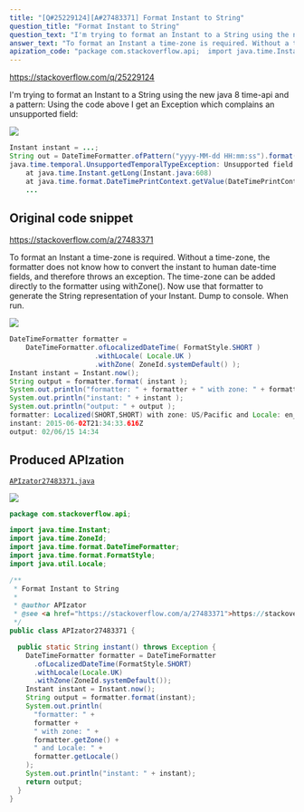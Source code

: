 ```yaml
---
title: "[Q#25229124][A#27483371] Format Instant to String"
question_title: "Format Instant to String"
question_text: "I'm trying to format an Instant to a String using the new java 8 time-api and a pattern: Using the code above I get an Exception which complains an unsupported field:"
answer_text: "To format an Instant a time-zone is required. Without a time-zone, the formatter does not know how to convert the instant to human date-time fields, and therefore throws an exception. The time-zone can be added directly to the formatter using withZone(). Now use that formatter to generate the String representation of your Instant. Dump to console. When run."
apization_code: "package com.stackoverflow.api;  import java.time.Instant; import java.time.ZoneId; import java.time.format.DateTimeFormatter; import java.time.format.FormatStyle; import java.util.Locale;  /**  * Format Instant to String  *  * @author APIzator  * @see <a href=\"https://stackoverflow.com/a/27483371\">https://stackoverflow.com/a/27483371</a>  */ public class APIzator27483371 {    public static String instant() throws Exception {     DateTimeFormatter formatter = DateTimeFormatter       .ofLocalizedDateTime(FormatStyle.SHORT)       .withLocale(Locale.UK)       .withZone(ZoneId.systemDefault());     Instant instant = Instant.now();     String output = formatter.format(instant);     System.out.println(       \"formatter: \" +       formatter +       \" with zone: \" +       formatter.getZone() +       \" and Locale: \" +       formatter.getLocale()     );     System.out.println(\"instant: \" + instant);     return output;   } }"
---
```


https://stackoverflow.com/q/25229124

I&#x27;m trying to format an Instant to a String using the new java 8 time-api and a pattern:
Using the code above I get an Exception which complains an unsupported field:


<div class="code-logo"><img src="/stackoverflow.png" /></div>

```java
Instant instant = ...;
String out = DateTimeFormatter.ofPattern("yyyy-MM-dd HH:mm:ss").format(instant);
java.time.temporal.UnsupportedTemporalTypeException: Unsupported field: YearOfEra
    at java.time.Instant.getLong(Instant.java:608)
    at java.time.format.DateTimePrintContext.getValue(DateTimePrintContext.java:298)
    ...
```


## Original code snippet

https://stackoverflow.com/a/27483371

To format an Instant a time-zone is required. Without a time-zone, the formatter does not know how to convert the instant to human date-time fields, and therefore throws an exception.
The time-zone can be added directly to the formatter using withZone().
Now use that formatter to generate the String representation of your Instant.
Dump to console.
When run.

<div class="code-logo"><img src="/stackoverflow.png" /></div>

```java
DateTimeFormatter formatter =
    DateTimeFormatter.ofLocalizedDateTime( FormatStyle.SHORT )
                     .withLocale( Locale.UK )
                     .withZone( ZoneId.systemDefault() );
Instant instant = Instant.now();
String output = formatter.format( instant );
System.out.println("formatter: " + formatter + " with zone: " + formatter.getZone() + " and Locale: " + formatter.getLocale() );
System.out.println("instant: " + instant );
System.out.println("output: " + output );
formatter: Localized(SHORT,SHORT) with zone: US/Pacific and Locale: en_GB
instant: 2015-06-02T21:34:33.616Z
output: 02/06/15 14:34
```

## Produced APIzation

[`APIzator27483371.java`](https://github.com/blind-papers/apization-temp-data/raw/main/search/APIzator27483371.java)

<div class="code-logo"><img src="/apizator.png" /></div>

```java
package com.stackoverflow.api;

import java.time.Instant;
import java.time.ZoneId;
import java.time.format.DateTimeFormatter;
import java.time.format.FormatStyle;
import java.util.Locale;

/**
 * Format Instant to String
 *
 * @author APIzator
 * @see <a href="https://stackoverflow.com/a/27483371">https://stackoverflow.com/a/27483371</a>
 */
public class APIzator27483371 {

  public static String instant() throws Exception {
    DateTimeFormatter formatter = DateTimeFormatter
      .ofLocalizedDateTime(FormatStyle.SHORT)
      .withLocale(Locale.UK)
      .withZone(ZoneId.systemDefault());
    Instant instant = Instant.now();
    String output = formatter.format(instant);
    System.out.println(
      "formatter: " +
      formatter +
      " with zone: " +
      formatter.getZone() +
      " and Locale: " +
      formatter.getLocale()
    );
    System.out.println("instant: " + instant);
    return output;
  }
}

```